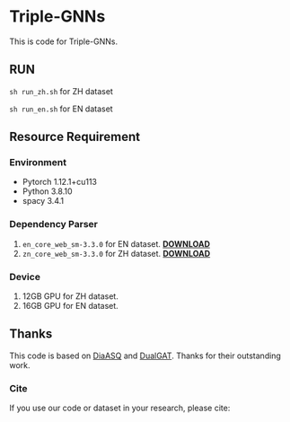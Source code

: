 # Triple-GNNs
This is code for Triple-GNNs.

## RUN
`sh run_zh.sh` for ZH dataset

`sh run_en.sh` for EN dataset
## Resource Requirement
### Environment
- Pytorch 1.12.1+cu113
- Python 3.8.10
- spacy 3.4.1

### Dependency Parser
1. `en_core_web_sm-3.3.0` for EN dataset. **[DOWNLOAD](https://github.com/explosion/spacy-models/releases/tag/en_core_web_sm-3.3.0)**
2. `zn_core_web_sm-3.3.0` for ZH dataset. **[DOWNLOAD](https://github.com/explosion/spacy-models/releases/tag/ZH_core_web_sm-3.3.0)**

### Device
1. 12GB GPU for ZH dataset.
2. 16GB GPU for EN dataset.

## Thanks
This code is based on [DiaASQ](https://github.com/unikcc/DiaASQ) and [DualGAT](https://github.com/something678/TodKat). Thanks for their outstanding work.

### Cite
If you use our code or dataset in your research, please cite:

